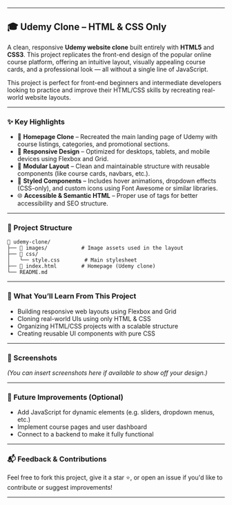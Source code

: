 

---

## 🎓 Udemy Clone – HTML & CSS Only

A clean, responsive **Udemy website clone** built entirely with **HTML5** and **CSS3**. This project replicates the front-end design of the popular online course platform, offering an intuitive layout, visually appealing course cards, and a professional look — all without a single line of JavaScript.

This project is perfect for front-end beginners and intermediate developers looking to practice and improve their HTML/CSS skills by recreating real-world website layouts.

---

### ✨ Key Highlights

* 🎯 **Homepage Clone** – Recreated the main landing page of Udemy with course listings, categories, and promotional sections.
* 📱 **Responsive Design** – Optimized for desktops, tablets, and mobile devices using Flexbox and Grid.
* 🧱 **Modular Layout** – Clean and maintainable structure with reusable components (like course cards, navbars, etc.).
* 🎨 **Styled Components** – Includes hover animations, dropdown effects (CSS-only), and custom icons using Font Awesome or similar libraries.
* 🌐 **Accessible & Semantic HTML** – Proper use of tags for better accessibility and SEO structure.

---

### 📂 Project Structure

```
📁 udemy-clone/
├── 📁 images/           # Image assets used in the layout
├── 📁 css/
│   └── style.css        # Main stylesheet
├── 📄 index.html        # Homepage (Udemy clone)
└── README.md
```

---

### 🧪 What You’ll Learn From This Project

* Building responsive web layouts using Flexbox and Grid
* Cloning real-world UIs using only HTML & CSS
* Organizing HTML/CSS projects with a scalable structure
* Creating reusable UI components with pure CSS

---

### 📸 Screenshots

*(You can insert screenshots here if available to show off your design.)*

---

### 🚧 Future Improvements (Optional)

* Add JavaScript for dynamic elements (e.g. sliders, dropdown menus, etc.)
* Implement course pages and user dashboard
* Connect to a backend to make it fully functional

---

### 📬 Feedback & Contributions

Feel free to fork this project, give it a star ⭐, or open an issue if you'd like to contribute or suggest improvements!

---


